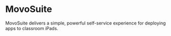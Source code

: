 # MovoSuite

MovoSuite delivers a simple, powerful self-service experience for deploying apps to classroom iPads.